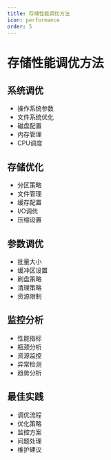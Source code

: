 ```yaml
---
title: 存储性能调优方法
icon: performance
order: 5
---
```


# 存储性能调优方法

## 系统调优
- 操作系统参数
- 文件系统优化
- 磁盘配置
- 内存管理
- CPU调度

## 存储优化
- 分区策略
- 文件管理
- 缓存配置
- I/O调优
- 压缩设置

## 参数调优
- 批量大小
- 缓冲区设置
- 刷盘策略
- 清理策略
- 资源限制

## 监控分析
- 性能指标
- 瓶颈分析
- 资源监控
- 异常检测
- 趋势分析

## 最佳实践
- 调优流程
- 优化策略
- 监控方案
- 问题处理
- 维护建议

